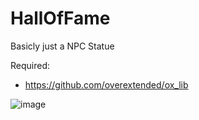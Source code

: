 # HallOfFame
Basicly just a NPC Statue


Required: 

- https://github.com/overextended/ox_lib

![image](https://user-images.githubusercontent.com/80904385/223223331-69902950-2e4a-4aba-8350-6c78ff357f06.png)
